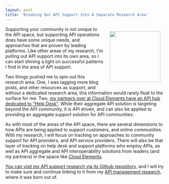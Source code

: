 ```yaml
---
layout: post
title: 'Breaking Out API Support Into A Separate Research Area'
---
```

<p><a href="http://support.apievangelist.com/"><img style="padding: 15px;" src="https://s3.amazonaws.com/kinlane-productions/bw-icons/bw-support.png" alt="" width="160" align="right" /></a></p>
<p>Supporting your community is not unique to the API space, but supporting API operations does have some unique needs, and approaches that are proven by leading platforms. Like other areas of my research, I'm pulling out API support into its own area, so I can start shining a light on successful patterns I find in the area of API support.</p>
<p>Two things pushed me to spin out this research area. One, I was tagging more blog posts, and other resources as support, and without a dedicated research area, this information would rarely float to the surface for me. Two, <a href="http://cloud-elements.com/hubs/help-desk-hub/">my partners over at Cloud Elements have an API hub dedicated to "Help Desk"</a>. While their aggregate API solution is targeting beyond the API community, it is API driven, and can also be applied to providing an aggregate support solution for API communities.</p>
<p>As with most of the areas of the API space, there are several dimensions to how APIs are being applied to support customers, and online communities. With my research, I will focus on tracking on approaches to community support for API providers, and API service providers. There will also be that layer of tracking on help desk and support platforms who employ APIs, as well as API aggregate and API interoperability solutions from leaders (and my partners) in the space like <a href="http://cloud-elements.com/">Cloud Elements</a>.</p>
<p><a href="http://support.apievangelist.com">You can visit my API support research via its Github repository</a>, and I will try to make sure and continue linking to it from my <a href="http://management.apievangelist.com/">API management research</a>, where it was born out of.</p>